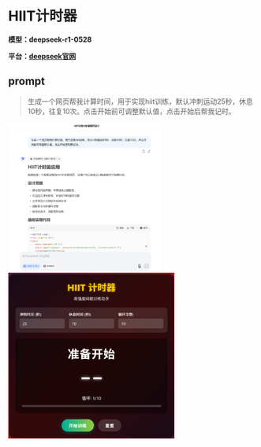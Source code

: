 # HIIT计时器

**模型：deepseek-r1-0528**

**平台：[deepseek官网](https://chat.deepseek.com/)**

## prompt

> 生成一个网页帮我计算时间，用于实现hiit训练，默认冲刺运动25秒，休息10秒，往复10次。点击开始前可调整默认值，点击开始后帮我记时。

<img src="./assets/image-20250611210318954.png" alt="image-20250611210318954" style="zoom: 30%;" /><img src="./assets/image-20250611211233404.png" alt="image-20250611211233404" style="zoom: 33%;" />

